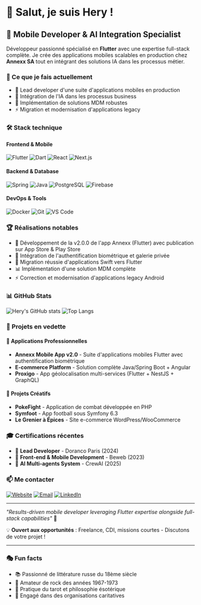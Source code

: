# 👋 Salut, je suis Hery !

## 🚀 Mobile Developer & AI Integration Specialist

Développeur passionné spécialisé en **Flutter** avec une expertise full-stack complète. Je crée des applications mobiles scalables en production chez **Annexx SA** tout en intégrant des solutions IA dans les processus métier.

### 🎯 Ce que je fais actuellement
- 📱 Lead developer d'une suite d'applications mobiles en production
- 🤖 Intégration de l'IA dans les processus business
- 🔐 Implémentation de solutions MDM robustes
- ⚡ Migration et modernisation d'applications legacy

### 🛠️ Stack technique

#### Frontend & Mobile
![Flutter](https://img.shields.io/badge/Flutter-02569B?style=for-the-badge&logo=flutter&logoColor=white)
![Dart](https://img.shields.io/badge/Dart-0175C2?style=for-the-badge&logo=dart&logoColor=white)
![React](https://img.shields.io/badge/React-20232A?style=for-the-badge&logo=react&logoColor=61DAFB)
![Next.js](https://img.shields.io/badge/Next.js-000000?style=for-the-badge&logo=next.js&logoColor=white)

#### Backend & Database
![Spring](https://img.shields.io/badge/Spring-6DB33F?style=for-the-badge&logo=spring&logoColor=white)
![Java](https://img.shields.io/badge/Java-ED8B00?style=for-the-badge&logo=java&logoColor=white)
![PostgreSQL](https://img.shields.io/badge/PostgreSQL-316192?style=for-the-badge&logo=postgresql&logoColor=white)
![Firebase](https://img.shields.io/badge/Firebase-039BE5?style=for-the-badge&logo=Firebase&logoColor=white)

#### DevOps & Tools
![Docker](https://img.shields.io/badge/Docker-2496ED?style=for-the-badge&logo=docker&logoColor=white)
![Git](https://img.shields.io/badge/Git-F05032?style=for-the-badge&logo=git&logoColor=white)
![VS Code](https://img.shields.io/badge/VS_Code-0078D4?style=for-the-badge&logo=visual%20studio%20code&logoColor=white)

### 🏆 Réalisations notables
- 🎯 Développement de la v2.0.0 de l'app Annexx (Flutter) avec publication sur App Store & Play Store
- 🔐 Intégration de l'authentification biométrique et galerie privée
- 🔄 Migration réussie d'applications Swift vers Flutter
- 📊 Implémentation d'une solution MDM complète
- ⚡ Correction et modernisation d'applications legacy Android

### 📊 GitHub Stats

![Hery's GitHub stats](https://github-readme-stats.vercel.app/api?username=Hery34&show_icons=true&theme=tokyonight)
![Top Langs](https://github-readme-stats.vercel.app/api/top-langs/?username=Hery34&layout=compact&theme=tokyonight)

### 🌟 Projets en vedette

#### 🏢 Applications Professionnelles
- **Annexx Mobile App v2.0** - Suite d'applications mobiles Flutter avec authentification biométrique
- **E-commerce Platform** - Solution complète Java/Spring Boot + Angular
- **Proxigo** - App géolocalisation multi-services (Flutter + NestJS + GraphQL)

#### 🎨 Projets Créatifs
- **PokeFight** - Application de combat développée en PHP
- **Symfoot** - App football sous Symfony 6.3
- **Le Grenier à Épices** - Site e-commerce WordPress/WooCommerce

### 🎓 Certifications récentes
- 🎯 **Lead Developer** - Doranco Paris (2024)
- 📱 **Front-end & Mobile Development** - Beweb (2023)
- 🤖 **AI Multi-agents System** - CrewAI (2025)

### 📫 Me contacter

[![Website](https://img.shields.io/badge/Portfolio-hery.website-blue?style=for-the-badge&logo=firefox&logoColor=white)](https://www.hery.website/)
[![Email](https://img.shields.io/badge/Email-me@hery.website-red?style=for-the-badge&logo=gmail&logoColor=white)](mailto:me@hery.website)
[![LinkedIn](https://img.shields.io/badge/LinkedIn-hery--rakotomanana--andrianjohany-blue?style=for-the-badge&logo=linkedin&logoColor=white)](https://www.linkedin.com/in/hery-rakotomanana-andrianjohany-/)

---

*"Results-driven mobile developer leveraging Flutter expertise alongside full-stack capabilities"* 🚀

💡 **Ouvert aux opportunités** : Freelance, CDI, missions courtes - Discutons de votre projet !

---

### 🎭 Fun facts
- 📚 Passionné de littérature russe du 18ème siècle
- 🎸 Amateur de rock des années 1967-1973
- 🔮 Pratique du tarot et philosophie ésotérique
- 🤝 Engagé dans des organisations caritatives
